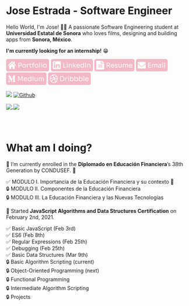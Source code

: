 # Jose Estrada - Software Engineer

Hello World, I'm Jose! 👋🏽 A passionate Software Engineering student at **Universidad Estatal de Sonora** who loves films, designing and building apps from **Sonora, México**.

**I'm currently looking for an internship!** 😁

[![alt text][1.1]][1]
[![alt text][2.1]][2]
[![alt text][3.1]][3]
[![alt text][4.1]][4]
[![alt text][5.1]][5]
[![alt text][6.1]][6]

![](https://visitor-badge.laobi.icu/badge?page_id=nadiemedicejose.nadiemedicejose) [![Github](https://img.shields.io/github/followers/nadiemedicejose?label=Follow&style=social)](https://github.com/nadiemedicejose)

<a href="https://github.com/nadiemedicejose">
  <img align="center" src="https://github-readme-stats.vercel.app/api/top-langs/?username=nadiemedicejose&title_color=F3B8C6&theme=dracula" />
</a>
<a href="https://github.com/nadiemedicejose">
  <img align="center" src="https://github-readme-stats.vercel.app/api?username=nadiemedicejose&title_color=F3B8C6&show_icons=true&count_private=true&theme=dracula" />
</a>

<br></br>

# What am I doing?

📒 I’m currently enrolled in the **Diplomado en Educación Financiera**’s 38th Generation by CONDUSEF. 💸

✅ MODULO I. Importancia de la Educación Financiera y su contexto 💯<br>
🔒 MODULO II. Componentes de la Educación Financiera <br>
🔒 MODULO III. La Educación Financiera y las Nuevas Tecnologías

🚩 Started **JavaScript Algorithms and Data Structures Certification** on February 2nd, 2021.

✅ Basic JavaScript (Feb 3rd) <br>
✅ ES6 (Feb 8th) <br>
✅ Regular Expressions (Feb 25th) <br>
✅ Debugging (Feb 25th) <br>
✅ Basic Data Structures (Mar 9th) <br>
🔒 Basic Algorithm Scripting (current) <br>
🔒 Object-Oriented Programming (next) <br>
🔒 Functional Programming <br>
🔒 Intermediate Algorithm Scripting <br>
🔒 Projects

[1.1]: /tags/Portfolio.png "Portfolio icon button"
[2.1]: /tags/LinkedIn.png "LinkedIn icon button"
[3.1]: /tags/Resume.png "Resume icon button"
[4.1]: /tags/Email.png "Email icon button"
[5.1]: /tags/Medium.png "Medium icon button"
[6.1]: /tags/Dribbble.png "Dribble icon button"

[1]: https://nadiemedicejose.netlify.app
[2]: https://www.linkedin.com/in/nadiemedicejose/
[3]: https://drive.google.com/file/d/1yrHf5Ih6bHfTnGi5nTcJVWxMQnFs4TlA/view?usp=sharing
[4]: mailto:j.estrada49@icloud.com
[5]: https://nadiemedicejose.medium.com
[6]: https://dribbble.com/nadiemedicejose
